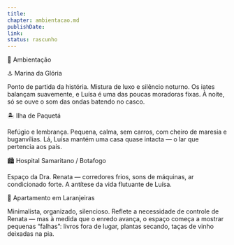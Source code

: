 ```yaml
---
title: 
chapter: ambientacao.md
publishDate: 
link: 
status: rascunho
---
```


🌆 Ambientação

⚓ Marina da Glória

Ponto de partida da história. Mistura de luxo e silêncio noturno. Os iates balançam suavemente, e Luísa é uma das poucas moradoras fixas. À noite, só se ouve o som das ondas batendo no casco.

🏝️ Ilha de Paquetá

Refúgio e lembrança. Pequena, calma, sem carros, com cheiro de maresia e buganvílias. Lá, Luísa mantém uma casa quase intacta — o lar que pertencia aos pais.

🏙️ Hospital Samaritano / Botafogo

Espaço da Dra. Renata — corredores frios, sons de máquinas, ar condicionado forte. A antítese da vida flutuante de Luísa.

🌇 Apartamento em Laranjeiras

Minimalista, organizado, silencioso. Reflete a necessidade de controle de Renata — mas à medida que o enredo avança, o espaço começa a mostrar pequenas “falhas”: livros fora de lugar, plantas secando, taças de vinho deixadas na pia.
